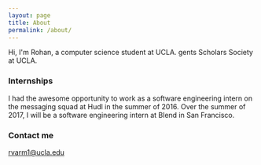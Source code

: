 ```yaml
---
layout: page
title: About
permalink: /about/
---
```



Hi, I'm Rohan, a computer science student at UCLA. gents Scholars Society at UCLA. 

### Internships

I had the awesome opportunity to work as a software engineering intern on the messaging squad at Hudl in the summer of 2016. Over the summer of 2017, I will be a software engineering intern at Blend in San Francisco. 



### Contact me

[rvarm1@ucla.edu](mailto:rvarm1@ucla.edu)
